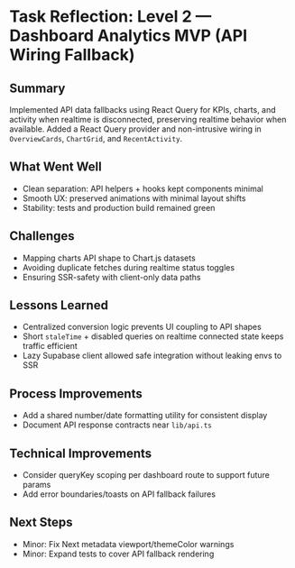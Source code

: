# Task Reflection: Level 2 — Dashboard Analytics MVP (API Wiring Fallback)

## Summary
Implemented API data fallbacks using React Query for KPIs, charts, and activity when realtime is disconnected, preserving realtime behavior when available. Added a React Query provider and non-intrusive wiring in `OverviewCards`, `ChartGrid`, and `RecentActivity`.

## What Went Well
- Clean separation: API helpers + hooks kept components minimal
- Smooth UX: preserved animations with minimal layout shifts
- Stability: tests and production build remained green

## Challenges
- Mapping charts API shape to Chart.js datasets
- Avoiding duplicate fetches during realtime status toggles
- Ensuring SSR-safety with client-only data paths

## Lessons Learned
- Centralized conversion logic prevents UI coupling to API shapes
- Short `staleTime` + disabled queries on realtime connected state keeps traffic efficient
- Lazy Supabase client allowed safe integration without leaking envs to SSR

## Process Improvements
- Add a shared number/date formatting utility for consistent display
- Document API response contracts near `lib/api.ts`

## Technical Improvements
- Consider queryKey scoping per dashboard route to support future params
- Add error boundaries/toasts on API fallback failures

## Next Steps
- Minor: Fix Next metadata viewport/themeColor warnings
- Minor: Expand tests to cover API fallback rendering
